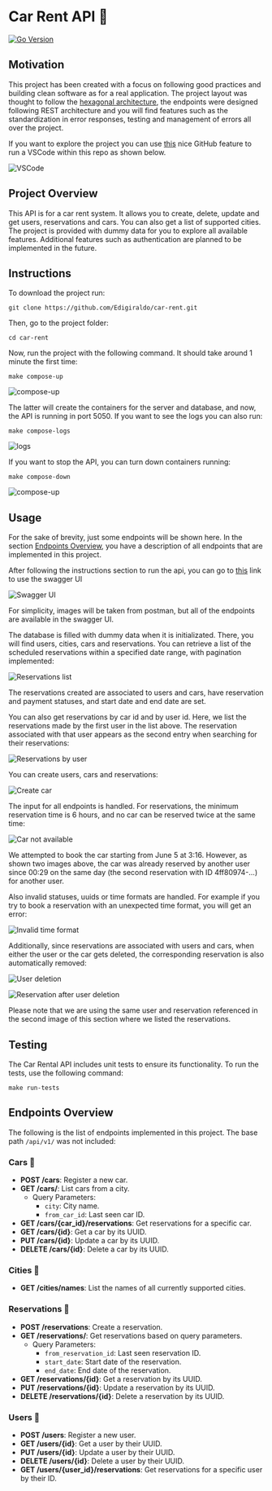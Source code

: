 # Car Rent API 🚗

[![Go Version](https://img.shields.io/badge/Go-1.20-blue.svg)](https://golang.org/dl/)

## Motivation

This project has been created with a focus on following good practices and building
clean software as for a real application. The project layout was thought to follow the [hexagonal architecture](https://medium.com/@matiasvarela/hexagonal-architecture-in-go-cfd4e436faa3), the endpoints were designed
following REST architecture and you will find features such as the standardization in error responses, testing and management of errors all over the project.

If you want to explore the project you can use [this](https://github.dev/Edigiraldo/car-rent) nice GitHub feature to run a VSCode within this repo as shown below.

![VSCode](./imgs/vscode.png)

## Project Overview

This API is for a car rent system. It allows you to create, delete, update and get users, reservations and
cars. You can also get a list of supported cities. The project is provided with dummy data for you to explore all
available features. Additional features such as authentication are planned to be implemented in the future.

## Instructions

To download the project run:

```console
git clone https://github.com/Edigiraldo/car-rent.git
```

Then, go to the project folder:

```console
cd car-rent
```

Now, run the project with the following command. It should take around 1 minute the first time:

```console
make compose-up
```

![compose-up](./imgs/make_compose-up.png)

The latter will create the containers for the server and database, and now, the API is running
in port 5050. If you want to see the logs you can also run:

```console
make compose-logs
```

![logs](./imgs/make_compose-logs.png)

If you want to stop the API, you can turn down containers running:

```console
make compose-down
```

![compose-up](./imgs/make_compose-down.png)

## Usage

For the sake of brevity, just some endpoints will be shown here. In the section [Endpoints Overview](#endpoints-overview), you have a description of all endpoints that are implemented in this project.

After following the instructions section to run the api, you can go to [this](http://localhost:5050/api/v1/swagger/index.html) link to use the swagger UI

![Swagger UI](./imgs/swagger_ui.png)

For simplicity, images will be taken from postman, but all of the endpoints are available in the swagger UI.

The database is filled with dummy data when it is initializated. There, you will find users, cities, cars and reservations. You can retrieve a list of the scheduled reservations within a specified date range, with pagination implemented:

![Reservations list](./imgs/reservations_list.png)

The reservations created are associated to users and cars, have reservation and payment statuses, and start date and end date are set.

You can also get reservations by car id and by user id. Here, we list the reservations made by the first user in the list above. The reservation associated with that user appears as the second entry when searching for their reservations:

![Reservations by user](./imgs/reservations_list_by_user_id.png)

You can create users, cars and reservations:

![Create car](./imgs/create_car.png)

The input for all endpoints is handled. For reservations, the minimum
reservation time is 6 hours, and no car can be reserved twice at the same time:

![Car not available](./imgs/car_not_available.png)

We attempted to book the car starting from June 5 at 3:16. However, as shown two images above, the car was already reserved by another user since 00:29 on the same day (the second reservation with ID 4ff80974-...) for another user.

Also invalid statuses, uuids or time formats are handled. For example if you try
to book a reservation with an unexpected time format, you will get an error:

![Invalid time format](./imgs/invalid_time_format.png)

Additionally, since reservations are associated with users and cars, when either the user or the car gets deleted, the corresponding reservation is also automatically removed:

![User deletion](./imgs/user_deletion.png)

![Reservation after user deletion](./imgs/reservation_after_user_deletion.png)

Please note that we are using the same user and reservation referenced in the second image of this section where we listed the reservations.

## Testing

The Car Rental API includes unit tests to ensure its functionality. To run the tests, use the following command:

```console
make run-tests
```

## Endpoints Overview

The following is the list of endpoints implemented in this project. The base path ```/api/v1/``` was not included:

### Cars 🚙

- **POST /cars**: Register a new car.
- **GET /cars/**: List cars from a city.
  - Query Parameters:
    - `city`: City name.
    - `from_car_id`: Last seen car ID.
- **GET /cars/{car_id}/reservations**: Get reservations for a specific car.
- **GET /cars/{id}**: Get a car by its UUID.
- **PUT /cars/{id}**: Update a car by its UUID.
- **DELETE /cars/{id}**: Delete a car by its UUID.

### Cities 🌃

- **GET /cities/names**: List the names of all currently supported cities.

### Reservations 📅

- **POST /reservations**: Create a reservation.
- **GET /reservations/**: Get reservations based on query parameters.
  - Query Parameters:
    - `from_reservation_id`: Last seen reservation ID.
    - `start_date`: Start date of the reservation.
    - `end_date`: End date of the reservation.
- **GET /reservations/{id}**: Get a reservation by its UUID.
- **PUT /reservations/{id}**: Update a reservation by its UUID.
- **DELETE /reservations/{id}**: Delete a reservation by its UUID.

### Users 👤

- **POST /users**: Register a new user.
- **GET /users/{id}**: Get a user by their UUID.
- **PUT /users/{id}**: Update a user by their UUID.
- **DELETE /users/{id}**: Delete a user by their UUID.
- **GET /users/{user_id}/reservations**: Get reservations for a specific user by their ID.
